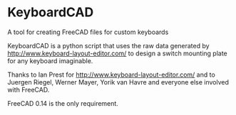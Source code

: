 # KeyboardCAD
A tool for creating FreeCAD files for custom keyboards

KeyboardCAD is a python script that uses the raw data generated by http://www.keyboard-layout-editor.com/ to design a switch mounting plate for any keyboard imaginable. 

Thanks to Ian Prest for http://www.keyboard-layout-editor.com/ and to Juergen Riegel, Werner Mayer, Yorik van Havre and everyone else involved with FreeCAD.

FreeCAD 0.14 is the only requirement.

